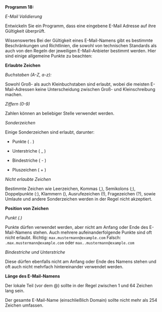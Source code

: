 **Programm 18:**

*E-Mail Validierung*


Entwickeln Sie ein Programm, dass eine eingebene E-Mail Adresse auf ihre  Gültigkeit überprüft.


Wissenswertes
Bei der Gültigkeit eines E-Mail-Namens gibt es bestimmte Beschränkungen und Richtlinien, die sowohl von technischen Standards als auch von den Regeln der jeweiligen E-Mail-Anbieter bestimmt werden. Hier sind einige allgemeine Punkte zu beachten:


**Erlaubte Zeichen**

*Buchstaben (A-Z, a-z):* 

Sowohl Groß- als auch Kleinbuchstaben sind erlaubt, wobei die meisten E-Mail-Adressen keine Unterscheidung zwischen Groß- und Kleinschreibung machen.


*Ziffern (0-9)*

Zahlen können an beliebiger Stelle verwendet werden.


*Sonderzeichen*

Einige Sonderzeichen sind erlaubt, darunter:

- Punkte ( . )

- Unterstriche ( _ )

- Bindestriche ( - )

- Pluszeichen ( + )

*Nicht erlaubte Zeichen*

Bestimmte Zeichen wie Leerzeichen, Kommas (,), Semikolons (;), Doppelpunkte (:), Klammern (), Ausrufezeichen (!), Fragezeichen (?), sowie Umlaute und andere Sonderzeichen werden in der Regel nicht akzeptiert.


**Position von Zeichen**

*Punkt (.)*

Punkte dürfen verwendet werden, aber nicht am Anfang oder Ende des E-Mail-Namens stehen. Auch mehrere aufeinanderfolgende Punkte sind oft nicht erlaubt.
Richtig: `max.mustermann@example.com`
Falsch: `.max.mustermann@example.com` oder `max..mustermann@example.com`

*Bindestriche und Unterstriche*

Diese dürfen ebenfalls nicht am Anfang oder Ende des Namens stehen und oft auch nicht mehrfach hintereinander verwendet werden.

**Länge des E-Mail-Namens**

Der lokale Teil (vor dem @) sollte in der Regel zwischen 1 und 64 Zeichen lang sein. 

Der gesamte E-Mail-Name (einschließlich Domain) sollte nicht mehr als 254 Zeichen umfassen.
